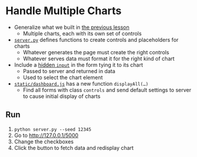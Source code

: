 # Handle Multiple Charts

<p id="terms"></p>

-   Generalize what we built in [the previous lesson](../s04_select/index.md)
    -   Multiple charts, each with its own set of controls
-   [`server.py`](./server.py) defines functions to create controls and placeholders for charts
    -   Whatever generates the page must create the right controls
    -   Whatever serves data must format it for the right kind of chart
-   Include a [hidden `input`](g:hidden-input) in the form tying it to its chart
    -   Passed to server and returned in data
    -   Used to select the chart element
-   [`static/dashboard.js`](./static/dashboard.js) has a new function `displayAll(…)`
    -   Find all forms with class `controls` and send default settings to server
        to cause initial display of charts

## Run

1.  `python server.py --seed 12345`
1.  Go to <http://127.0.0.1/5000>
1.  Change the checkboxes
1.  Click the button to fetch data and redisplay chart
